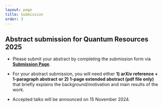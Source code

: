 ```yaml
---
layout: page
title: Submission
order: 3
---
```


## Abstract submission for Quantum Resources 2025

* Please submit your abstract by completing the submission form via <a href="https://forms.gle/U573dXqnVY5tpC9F9">**Submission Page**</a>.

* For your abstract submission, you will need either **1) arXiv reference + 1-paragraph abstract** **or** **2) 1-page extended abstract (pdf file only)** that briefly explains the background/motivation and main results of the work.

* Accepted talks will be announced on 15 November 2024.
